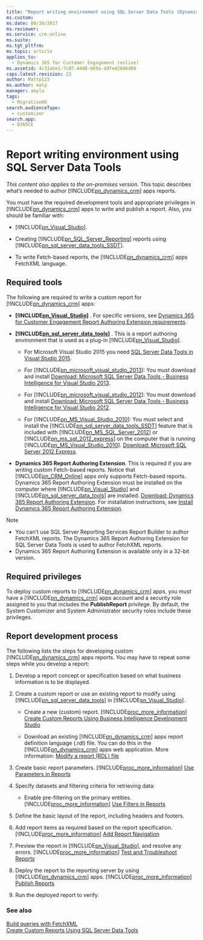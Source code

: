 ```yaml
---
title: "Report writing environment using SQL Server Data Tools (Dynamics 365 for Customer Engagement) | MicrosoftDocs"
ms.custom:
ms.date: 09/30/2017
ms.reviewer:
ms.service: crm-online
ms.suite:
ms.tgt_pltfrm:
ms.topic: article
applies_to:
  - Dynamics 365 for Customer Engagement (online)
ms.assetid: 4c31abe1-7c07-4498-b69a-ddfed2686d08
caps.latest.revision: 23
author: Mattp123
ms.author: matp
manager: amyla
tags:
  - MigrationHO
search.audienceType:
  - customizer
search.app:
  - D365CE
---
```

# Report writing environment using SQL Server Data Tools
*This content also applies to the on-premises version.*
This topic describes what’s needed to author [!INCLUDE[pn_dynamics_crm](../includes/pn-dynamics-crm.md)] apps reports.

 You must have the required development tools and appropriate privileges in [!INCLUDE[pn_dynamics_crm](../includes/pn-dynamics-crm.md)] apps to write and publish a report. Also, you should be familiar with:

- [!INCLUDE[pn_Visual_Studio](../includes/pn-visual-studio.md)].

- Creating [!INCLUDE[pn_SQL_Server_Reporting](../includes/pn-sql-server-reporting.md)] reports using [!INCLUDE[pn_sql_server_data_tools_SSDT](../includes/pn-sql-server-data-tools-ssdt.md)].

- To write Fetch-based reports, the [!INCLUDE[pn_dynamics_crm](../includes/pn-dynamics-crm.md)] apps FetchXML language. <!-- [!INCLUDE[proc_more_information](../includes/proc-more-information.md)] [Build queries with FetchXML](../developer/build-queries-fetchxml.md)  -->

## Required tools
 The following are required to write a custom report for [!INCLUDE[pn_dynamics_crm](../includes/pn-dynamics-crm.md)] apps:

- **[!INCLUDE[pn_Visual_Studio](../includes/pn-visual-studio.md)]** . For specific versions, see [Dynamics 365 for Customer Engagement Report Authoring Extension requirements](../on-premises/microsoft-dynamics-365-reporting-requirements.md#dynamics-365-for-customer-engagement-report-authoring-extension-requirements).

- **[!INCLUDE[pn_sql_server_data_tools](../includes/pn-sql-server-data-tools.md)]** . This is a report authoring environment that is used as a plug-in [!INCLUDE[pn_Visual_Studio](../includes/pn-visual-studio.md)].

  - For Microsoft Visual Studio 2015 you need [SQL Server Data Tools in Visual Studio 2015](https://msdn.microsoft.com/mt186501.aspx).

  - For [!INCLUDE[pn_microsoft_visual_studio_2013](../includes/pn-microsoft-visual-studio-2013.md)]: You must download and install [Download: Microsoft SQL Server Data Tools - Business Intelligence for Visual Studio 2013](https://www.microsoft.com/en-us/download/details.aspx?id=42313).

  - For [!INCLUDE[pn_microsoft_visual_studio_2012](../includes/pn-microsoft-visual-studio-2012.md)]: You must download and install [Download: Microsoft SQL Server Data Tools - Business Intelligence for Visual Studio 2012](https://www.microsoft.com/download/details.aspx?id=36843).

  - For [!INCLUDE[pn_MS_Visual_Studio_2010](../includes/pn-ms-visual-studio-2010.md)]: You must select and install the [!INCLUDE[pn_sql_server_data_tools_SSDT](../includes/pn-sql-server-data-tools-ssdt.md)] feature that is included with [!INCLUDE[pn_MS_SQL_Server_2012](../includes/pn-ms-sql-server-2012.md)] or [!INCLUDE[pn_ms_sql_2012_express](../includes/pn-ms-sql-2012-express.md)] on the computer that is running [!INCLUDE[pn_MS_Visual_Studio_2010](../includes/pn-ms-visual-studio-2010.md)]. [Download: Microsoft SQL Server 2012 Express](https://www.microsoft.com/download/details.aspx?id=29062).

- **Dynamics 365 Report Authoring Extension**. This is required if you are writing custom Fetch-based reports. Notice that [!INCLUDE[pn_CRM_Online](../includes/pn-crm-online.md)] apps only supports Fetch-based reports. Dynamics 365 Report Authoring Extension must be installed on the computer where [!INCLUDE[pn_Visual_Studio](../includes/pn-visual-studio.md)] and [!INCLUDE[pn_sql_server_data_tools](../includes/pn-sql-server-data-tools.md)] are installed. [Download: Dynamics 365 Report Authoring Extension](https://www.microsoft.com/en-us/download/details.aspx?id=56973). For installation instructions, see [Install Dynamics 365 Report Authoring Extension](https://technet.microsoft.com/library/hh699675.aspx).


> [!NOTE]
> - You can’t use SQL Server Reporting Services Report Builder to author FetchXML reports. The Dynamics 365 Report Authoring Extension for SQL Server Data Tools is used to author FetchXML reports.
> - Dynamics 365 Report Authoring Extension is available only in a 32-bit version.

## Required privileges
 To deploy custom reports to [!INCLUDE[pn_dynamics_crm](../includes/pn-dynamics-crm.md)] apps, you must have a [!INCLUDE[pn_dynamics_crm](../includes/pn-dynamics-crm.md)] apps account and a security role assigned to you that includes the **PublishReport** privilege. By default, the System Customizer and System Administrator security roles include these privileges.

## Report development process
 The following lists the steps for developing custom [!INCLUDE[pn_dynamics_crm](../includes/pn-dynamics-crm.md)] apps reports. You may have to repeat some steps while you develop a report:

1. Develop a report concept or specification based on what business information is to be displayed.

2. Create a custom report or use an existing report to modify using [!INCLUDE[pn_sql_server_data_tools](../includes/pn-sql-server-data-tools.md)] in [!INCLUDE[pn_Visual_Studio](../includes/pn-visual-studio.md)].

   - Create a new (custom) report. [!INCLUDE[proc_more_information](../includes/proc-more-information.md)] [Create Custom Reports Using Business Intelligence Development Studio](../analytics/create-a-new-report-using-sql-server-data-tools.md)

   - Download an existing [!INCLUDE[pn_dynamics_crm](../includes/pn-dynamics-crm.md)] apps report definition language (.rdl) file. You can do this in the [!INCLUDE[pn_dynamics_crm](../includes/pn-dynamics-crm.md)] apps web application. More information: [Modify a report (RDL) file](https://technet.microsoft.com/library/dn531075.aspx#bkmk_ModifyRDL)

3. Create basic report parameters. [!INCLUDE[proc_more_information](../includes/proc-more-information.md)] [Use Parameters in Reports](../analytics/use-parameters-in-reports.md)

4. Specify datasets and filtering criteria for retrieving data:

   - Enable pre-filtering on the primary entities. [!INCLUDE[proc_more_information](../includes/proc-more-information.md)] [Use Filters in Reports](../analytics/improve-report-performance-by-using-filters.md)

5. Define the basic layout of the report, including headers and footers.

6. Add report items as required based on the report specification. [!INCLUDE[proc_more_information](../includes/proc-more-information.md)] [Add Report Navigation](../analytics/add-report-navigation.md)

7. Preview the report in [!INCLUDE[pn_Visual_Studio](../includes/pn-visual-studio.md)], and resolve any errors. [!INCLUDE[proc_more_information](../includes/proc-more-information.md)] [Test and Troubleshoot Reports](../analytics/test-and-troubleshoot-reports.md)

8. Deploy the report to the reporting server by using [!INCLUDE[pn_dynamics_crm](../includes/pn-dynamics-crm.md)] apps. [!INCLUDE[proc_more_information](../includes/proc-more-information.md)] [Publish Reports](../analytics/publish-reports.md)

9. Run the deployed report to verify.

### See also
<!-- TODO: Fix reference to TechNet. Where is this topic now?
 [Use SQL and Filtered Views to Retrieve Data for Reports](https://technet.microsoft.com/library/dn531161.aspx)  -->
 [Build queries with FetchXML](../developer/org-service/build-queries-fetchxml.md) <br/>
 [Create Custom Reports Using SQL Server Data Tools](../analytics/create-a-new-report-using-sql-server-data-tools.md)



